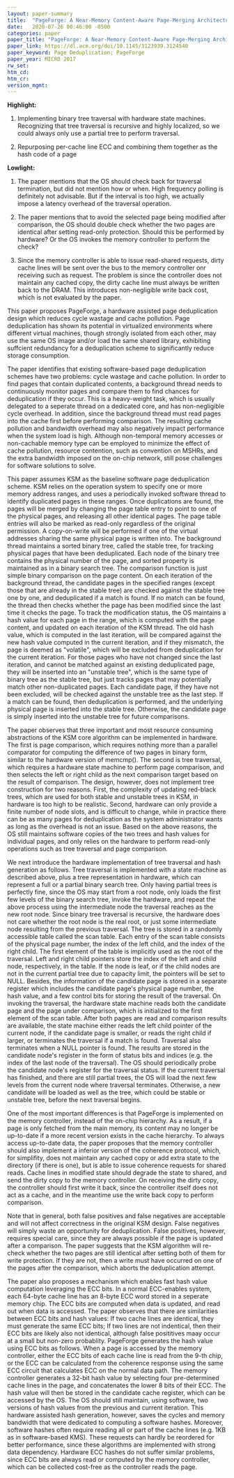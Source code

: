```yaml
---
layout: paper-summary
title:  "PageForge: A Near-Memory Content-Aware Page-Merging Architecture"
date:   2020-07-26 00:46:00 -0500
categories: paper
paper_title: "PageForge: A Near-Memory Content-Aware Page-Merging Architecture"
paper_link: https://dl.acm.org/doi/10.1145/3123939.3124540
paper_keyword: Page Deduplication; PageForge
paper_year: MICRO 2017
rw_set:
htm_cd:
htm_cr:
version_mgmt:
---
```


**Highlight:**

1. Implementing binary tree traversal with hardware state machines. Recognizing that tree traversal is recursive and highly
   localized, so we could always only use a partial tree to perform traversal.

2. Repurposing per-cache line ECC and combining them together as the hash code of a page

**Lowlight:**

1. The paper mentions that the OS should check back for traversal termination, but did not mention how or when. High frequency
   polling is definitely not advisable. But if the interval is too high, we actually impose a latency overhead of the traversal
   operation.

2. The paper mentions that to avoid the selected page being modified after comparison, the OS should double check whether the
   two pages are identical after setting read-only protection. Should this be performed by hardware? Or the OS invokes the
   memory controller to perform the check?

3. Since the memory controller is able to issue read-shared requests, dirty cache lines will be sent over the bus to the
   memory controller onr receiving such as request. The problem is since the controller does not maintain any cached
   copy, the dirty cache line must always be written back to the DRAM. This introduces non-negligible write back cost,
   which is not evaluated by the paper.

This paper proposes PageForge, a hardware assisted page deduplication design which reduces cycle wastage and cache pollution.
Page deduplication has shown its potential in virtualized environments where different virtual machines, though strongly
isolated from each other, may use the same OS image and/or load the same shared library, exhibiting suffcient redundancy
for a deduplication scheme to significantly reduce storage consumption. 

The paper identifies that existing software-based page deduplication schemes have two problems: cycle wastage and cache
pollution. In order to find pages that contain duplicated contents, a background thread needs to continuously monitor 
pages and compare them to find chances for deduplication if they occur. This is a heavy-weight task, which is usually delegated
to a seperate thread on a dedicated core, and has non-negligible cycle overhead. 
In addition, since the background thread must read pages into the cache first before performing comparison. The resulting
cache pollution and bandwidth overhead may also negatively impact performance when the system load is high.
Although non-temporal memory accesses or non-cachable memory type can be employed to minimize the effect of cache
pollution, resource contention, such as convention on MSHRs, and the extra bandwidth imposed on the on-chip network,
still pose challenges for software solutions to solve.

This paper assumes KSM as the baseline software page deduplication scheme. KSM relies on the operation system to specify
one or more memory address ranges, and uses a periodically invoked software thread to identify duplicated pages in these
ranges. Once duplications are found, the pages will be merged by changing the page table entry to point to one of the 
physical pages, and releasing all other identical pages. The page table entries will also be marked as read-only regardless
of the original permission. A copy-on-write will be performed if one of the virtual addresses sharing the same physical
page is written into.
The background thread maintains a sorted binary tree, called the stable tree, for tracking physical pages that have been 
deduplicated. Each node of the binary tree contains the physical number of the page, and sorted property is maintained 
as in a binary search tree. The comparison function is just simple binary comparison on the page content. 
On each iteration of the background thread, the candidate pages in the specified ranges (except those that are already
in the stable tree) are checked against the stable tree one by one, and deduplicated if a match is found. 
If no match can be found, the thread then checks whether the page has been modified since the last time it checks the 
page. To track the modification status, the OS maintains a hash value for each page in the range, which is computed
with the page content, and updated on each iteration of the KSM thread. The old hash value, which is computed in the 
last iteration, will be compared against the new hash value computed in the current iteration, and if they mismatch,
the page is deemed as "volatile", which will be excluded from deduplication for the current iteration. 
For those pages who have not changed since the last iteration, and cannot be matched against an existing deduplicated page,
they will be inserted into an "unstable tree", which is the same type of binary tree as the stable tree, but just tracks
pages that may potentially match other non-duplicated pages. Each candidate page, if they have not been excluded, will 
be checked against the unstable tree as the last step. If a match can be found, then deduplication is performed,
and the underlying physical page is inserted into the stable tree. Otherwise, the candidate page is simply inserted
into the unstable tree for future comparisons.

The paper observes that three important and most resource consuming abstractions of the KSM core algorithm can be implemented 
in hardware. The first is page comparison, which requires nothing more than a parallel comparator for computing the difference
of two pages in binary form, similar to the hardware version of memcmp(). 
The second is tree traversal, which requires a hardware state machine to perform page comparison, and then selects the 
left or right child as the next comparison target based on the result of comparison. The design, however, does not 
implement tree construction for two reasons. First, the complexity of updating red-black trees, which are used for both
stable and unstable trees in KSM, in hardware is too high to be realistic. Second, hardware can only provide a finite
number of node slots, and is difficult to change, while in practice there can be as many pages for deduplication as the 
system administrator wants as long as the overhead is not an issue. Based on the above reasons, the OS still maintains
software copies of the two trees and hash values for individual pages, and only relies on the hardware to perform
read-only operations such as tree traversal and page comparison.

We next introduce the hardware implementation of tree traversal and hash generation as follows. Tree traversal is 
implemented with a state machine as described above, plus a tree representation in hardware, which can represent
a full or a partial binary search tree. Only having partial trees is perfectly fine, since the OS may start from
a root node, only loads the first few levels of the binary search tree, invoke the hardware, and repeat the above
process using the intermediate node the traversal reaches as the new root node. Since binary tree traversal is recursive,
the hardware does not care whether the root node is the real root, or just some intermediate node resulting from
the previous traversal. 
The tree is stored in a randomly accessible table called the scan table. Each entry of the scan table consists of 
the physical page number, the index of the left child, and the index of the right child. The first element of the
table is implicitly used as the root of the traversal. Left and right child pointers store the index of the 
left and child node, respectively, in the table. If the node is leaf, or if the child nodes are not in the 
current partial tree due to capacity limit, the pointers will be set to NULL.
Besides, the information of the candidate page is stored in a separate register which includes the candidate
page's physical page number, the hash value, and a few control bits for storing the result of the traversal. 
On invoking the traversal, the hardware state machine reads both the candidate page and the page under comparison, which
is initialized to the first element of the scan table. After both pages are read and comparison results are available, 
the state machine either reads the left child pointer of the current node, if the candidate page is smaller, or 
reads the right child if larger, or terminates the traversal if a match is found. Traversal also terminates when 
a NULL pointer is found. The results are stored in the candidate node's register in the form of status bits and indices
(e.g. the index of the last node of the traversal). The OS should periodically probe the candidate node's register for
the traversal status. If the current traversal has finished, and there are still partial trees, the OS will load
the next few levels from the current node where traversal terminates. Otherwise, a new candidate will be loaded as 
well as the tree, which could be stable or unstable tree, before the next traversal begins.

One of the most important differences is that PageForge is implemented on the memory controller, instead of the on-chip
hierarchy. As a result, if a page is only fetched from the main memory, its content may no longer be up-to-date if
a more recent version exists in the cache hierarchy. To always access up-to-date data, the paper proposes that the memory
controller should also implement a inferior version of the coherence protocol, which, for simplifity, does not maintain 
any cached copy or add extra state to the directory (if there is one), but is able to issue coherence requests for shared
reads. Cache lines in modified state should degrade the state to shared, and send the dirty copy to the memory controller.
On receiving the dirty copy, the controller should first write it back, since the controller itself does not act as 
a cache, and in the meantime use the write back copy to perform comparison.

Note that in general, both false positives and false negatives are acceptable and will not affect correctness in the 
original KSM design. False negatives will simply waste an opportunity for deduplication. False positives, however, 
requires special care, since they are always possible if the page is updated after a comparison. 
The paper suggests that the KSM algorithm will re-check whether the two pages are still identical after setting both of 
them for write protection. If they are not, then a write must have occurred on one of the pages after the comparison, 
which aborts the deduplication attempt.

The paper also proposes a mechanism which enables fast hash value computation leveraging the ECC bits. In a normal ECC-enables
system, each 64-byte cache line has an 8-byte ECC word stored in a seperate memory chip. The ECC bits are computed when 
data is updated, and read out when data is accessed.
The paper observes that there are similarities between ECC bits and hash values: If two cache lines are identical, they
must generate the same ECC bits; If two lines are not indentical, then their ECC bits are likely also not identical, although
false posititives maay occur at a small but non-zero probablity.
PageForge generates the hash value using ECC bits as follows. When a page is accessed by the memory controller, either the
ECC bits of each cache line is read from the 9-th chip, or the ECC can be calculated from the coherence response using
the same ECC circuit that calculates ECC on the normal data path.
The memory controller generates a 32-bit hash value by selecting four pre-determined cache lines in the page, and concatenates 
the lower 8 bits of their ECC.
The hash value will then be stored in the candidate cache register, which can be accessed by the OS.
The OS should still maintain, using software, two versions of hash values from the previous and current iteration.
This hardware assisted hash generation, however, saves the cycles and memory bandwidth that were dedicated to computing a
software hashes. Moreover, software hashes often require reading all or part of the cache lines (e.g. 1KB as in software-based 
KMS). These requests can hardly be reordered for better performance, since these algorithms are implemented with strong 
data dependency. Hardware ECC hashes do not suffer similar problems, since ECC bits are always read or computed by
the memory controller, which can be collected cost-free as the controller reads the page.


